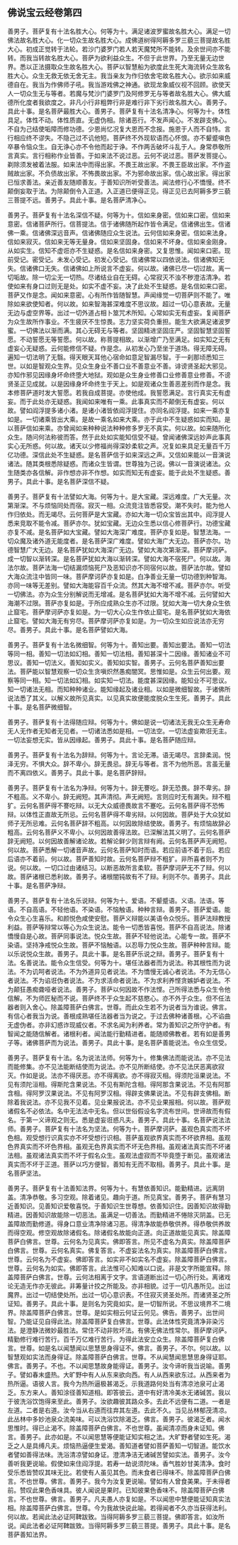 ## 佛说宝云经卷第四

善男子。菩萨复有十法名胜大心。何等为十。满足诸波罗蜜故名胜大心。满足一切佛法故名胜大心。化一切众生故名胜大心。成佛道树得阿耨多罗三藐三菩提故名胜大心。初成正觉转于法轮。若沙门婆罗门若人若天魔梵所不能转。及余世间亦不能转。而我当转故名胜大心。菩萨为欲利益众生。不但于此世界。乃至无量无边世界。悉以正法摄取众生故名胜大心。菩萨以智慧船为欲度此生死大海流转众生故名胜大心。众生无救无依无舍无主。我当亲友为作归依舍宅故名胜大心。欲示如来威德自在。我当为作佛师子吼。我当游戏佛之神通。欲现龙象威仪视不回顾。欲使天人一切众生无与等者。若魔与梵沙门婆罗门及阿修罗无与等者故名胜大心。佛大威德所化度者我欲度之。非凡小行非粗弊行非是难行非下劣行故名胜大心。善男子。具此十事。是名菩萨最胜大心。善男子。菩萨复有十法名清净心。何等为十。体性具足。体性不动。体性质直。无虚伪相。除诸恶行。不发声闻心。不发辟支佛心。不自为己结使垢障而修功德。少恩尚忆况复大恩而不念报。施恩于人而不自恃。言行相应终不谬失。不隐己过不讥他短。菩萨终不外现软语而心怀恨。亦不颦蹙嗔色卒暴令恼众生。自无诤心亦不令他而起于诤。不作两舌破坏斗乱于人。身常恭敬所言真实。言行相称作业皆善。于如来法不说过恶。云何不说过恶。菩萨发菩提心。剃除须发被着法服。如来法中而得出家。不畏王故出家。不畏王臣故出家。不作盗贼故出家。不负债故出家。不怖畏故出家。不为邪命故出家。信心故出家。得出家已恒求善法。亲近善友随顺善友。于善知识所听受善法。闻法修行心不憍慢。终不颠倒妄取于法。为除颠倒令入正道。入正道已便得正见。得正见已去阿耨多罗三藐三菩提不远。善男子。具此十事。是名菩萨清净心。

善男子。菩萨复有十法名深信不疑。何等为十。信如来身密。信如来口密。信如来意密。信诸菩萨所行。信菩提法。信于诸佛随所起作皆令满足。信诸佛出生。信诸佛一乘。信诸佛深远音声。信诸佛随应众生说法。云何信如来身密。信如来法身。信如来寂灭。信如来无等无量身。信如来坚固身。信如来不坏身。信如来金刚身。从如实生。信知不虚诳亦不生疑惑。是名信如来身密。又复思惟。闻如来口密。现前受记。密受记。未发心受记。初发心受记。信诸佛常以四依说法。信诸佛知无失。信诸佛口无失。信诸佛如上所说言不虚妄。何以故。诸佛已尽一切过故。离一切垢故。除一切尘无一切热。尽诸结业自在无碍。心常寂灭不浊不秽澄洁清净。若使如来有身口过则无是处。如实不虚不妄。决了此处不生疑惑。是名信如来口密。菩萨又作是念。闻如来意密。心有所作皆随智慧。声闻缘觉一切菩萨则不能了。唯除如来欲使知者。何以故。如来智海甚深难度不思议故。超过一切心意表故。无量无边与虚空界等。出过一切外道占相卜筮咒术所知。心常如实无有虚妄。复闻菩萨为众生故所作事业。不生疲厌不生惊畏。志力坚实荷负重担。能生大欲满足诸波罗蜜。一切佛法以渐而满。其心无碍无与等者。坚固精进坚固庄严。坚固智慧坚固誓愿。不动誓愿无等誓愿。何以故。称菩提相故。以渐增广乃至满足。如实知之无有虚妄心无疑惑。云何能修信不疑。作是念。从初发心乃至坐于道场。得无障无碍。遍知一切法明了无翳。得天眼天耳他心宿命如意足智漏尽智。于一刹那顷悉知三世。以如是智观众生界。见众生身业不善口业不善意业不善。诽谤贤圣起大邪见。亦知作邪见因缘身坏命终堕大地狱。观如是众生身业修善口业修善意业修善。不谤贤圣正见成就。以是因缘身坏命终生于天上。如是观诸众生善恶差别而作是念。我本修菩萨道时发大誓愿。若我自成菩提。亦使他成。我誓愿满足。言行真实无有虚妄。而于此处亦无疑惑。我闻如来唯有一乘。此事真实而不颠倒无有虚妄。何以故。譬如阎浮提多诸小渚。是诸小渚皆依阎浮提住。亦同名阎浮提。如来一乘亦复如是。一切诸乘皆出大乘。是故一乘名如来大乘。亦于此中不生疑惑如实而知。是以菩萨信如来乘。亦曾闻如来种种说法种种修多罗无不真实。何以故。如来随所化众生。随问何法称彼而答。然于此处如实能知信受不疑。曾闻诸佛深远妙声此事真实心无所惑。何以故。诸天以少修福尚得深妙柔软之声。况复如来具足无量百千万亿功德。深信此处不生疑惑。是名菩萨信于如来深远之声。又信如来能以一音演说诸法。随其类根悉除疑惑。而诸众生皆谓。世尊独为己说。佛以一音演说诸法。众生随类亦各信解。非作想亦非不作想。如实而知无有虚妄。能于此处不生疑惑。善男子。具此十事。是名菩萨深信不疑。

善男子。菩萨复有十法譬如大海。何等为十。是大宝藏。深远难度。广大无量。次第渐深。不与烦恼同处而宿。寂灭一相。众流竞注皆悉容受。潮不失时。能为他人作归依处。而无竭尽。云何菩萨是大宝藏。亦如大海一切众宝皆出其中。阎浮提人悉来竞取不能令减。菩萨亦尔。犹如宝藏。无边众生悉以信心修菩萨行。功德宝藏亦复不减。是名菩萨如大宝藏。譬如大海深广难度。菩萨亦复如是。智慧法海。一切众魔及诸外道无能度者。是名菩萨深广难度。譬如大海广大无边。菩萨亦尔。功德智慧广大无边。是名菩萨犹如大海深广无边。譬如大海次第渐深。菩萨摩诃萨。成一切智以渐转深。是名菩萨犹如大海以渐转深。譬如大海不宿死尸。何以故。海法尔故。菩萨法海一切结漏烦恼死尸及恶知识亦不同宿何以故。菩萨法尔故。譬如大海众流注中皆同一味。菩萨摩诃萨亦复如是。白净善业无量一切功德到种智海。亦同一味等无差别。譬如大海能容百千众流。然其大海不增不减。菩萨亦尔。听受一切佛法。亦为众生分别解说而无增减。是名菩萨犹如大海不增不减。云何譬如大海潮不过限。菩萨亦复如是。于所应成熟众生亦不过限。犹如大海一切大身众生依止窟宅。菩萨摩诃萨亦复如是。为一切大心众生作依止窟宅。是名菩萨犹如大海依止窟宅。譬如大海无有穷尽。菩萨摩诃萨亦复如是。为一切众生如应说法亦无穷尽。善男子。具此十事。是名菩萨譬如大海。

善男子。菩萨复有十法名微细智。何等为十。善知出要。善知出要法。善知一切法等同一相。善知一切法如幻相。善知一切法相。善知甚深十二因缘。善知诸业不可思议。善知一切法义。善知如实义。善知如实智。善男子。云何名菩萨善知出要法。菩萨能以智慧观察一切众生贪嗔炽然愚痴闇冥。思惟如是。众生云何出要。观察等同一相。知一切法如幻相。如实知一切法。能度甚深因缘。能知业不可思议。知一切诸法无相。而知种种诸业。能知缘起及诸业相。以如是微细智故。于诸佛所说法悉了其义。以解义故所见真实。以见真实故便能度脱众生生死。善男子。具此十事。是名菩萨微细智。

善男子。菩萨复有十法得随应辩。何等为十。佛如是说一切诸法无我无众生无寿命无人无作者无知者无见者。一切诸法悉如是相。一切法空。一切法虚妄欺诳无主。一切法妄想无实。皆从因缘起。善男子。具此十事。是名菩萨随应辩。

善男子。菩萨复有十法名为辞辩。何等为十。言论无滞。语无竭尽。言辞柔润。悦泽无穷。不惧大众。辞不卑小。辞无畏忌。辞无与等者。言不为他所恶。言虽无量而不离四依义。善男子。具此十事。是名菩萨辞辩。

善男子。菩萨复有十法名为净辩。何等为十。辞无謇吃。辞无恐畏。辞不卑劣。辞不粗高。义不卑小。辞无阙短。其声清彻。声无阙短。言则应时无有漏失。辩不粗犷。云何名菩萨得不謇吃辩。以无大众威德畏故言不蹇吃。云何名菩萨得不恐怖辩。以体性正直故无所忌。云何名菩萨得不卑劣辩。以何因故。菩萨处于大众犹如师子无所忌难。云何名菩萨辞不粗高。以何因故除结使故。善男子。有烦恼故辞必粗高。云何名菩萨义不卑小。以何因故善得法故。已深解法其义明了。云何名菩萨辞无阙短。以何因故善解诸论故。若解论鲜少则言辩有阙。云何名菩萨声无阙短。何以故。菩萨悉解一切诸音声故。云何名菩萨知时而语。若应前语不着于后。若应后语亦不着前。何以故。菩萨善知时故。云何名菩萨辩不粗犷。非所喜者则不为说。何以故。一切口过由诸结习。以断恶故所言柔软。菩萨摩诃萨无不了辩。何以故。菩萨诸根已悉利故。善男子。诸根闇钝故有不了辩。利则不尔。善男子。具此十事。是名菩萨净辩。

善男子。菩萨复有十法名乐说辩。何等为十。爱语。不颦蹙语。义语。法语。等语。不自高语。不轻他语。不染语。不恼触语。种种言辩。善男子。菩萨爱语。能令众生心生喜乐。和颜悦色咸使安慰。菩萨义辩能以美语令众悦乐。菩萨法辩教授利益。菩萨等辩常以等心为众生说法。能令一切悉皆喜悦。菩萨不自高说法。除诸憍慢自是心故。菩萨同事说法。悦众生故。菩萨不轻他说法。心能专一故。菩萨不染语。坚持净戒悦众生故。菩萨不恼触语。以忍辱力悦众生故。菩萨种种言辩。能以乐说悦众生故。善男子。具此十事。是名菩萨乐说之辩。善男子。菩萨复有十法。名善说法。能令众生信受。何等为十。堪任法器者而为说法。称其根性而为说法。不为讥呵者说法。不为外道异见者说法。不为憍慢无诚心者说法。不为无信心者说法。不为谄诳伪者说法。不为求活命者说法。不为求利养悭贪嫉妒者说法。不为颠狂愚痴聋哑者说法。善男子。菩萨以何因故不作法悭。己所得法悉与众生令他信解。不为师匠秘而不说。菩萨终不于众生起不慈愍心。亦不外于众生。但不任法器者则入舍心。除盖障菩萨白佛言。世尊。而此众生若不为说者当为谁说。佛言。有信心者我当为说。善根成熟堪任法器者当为说之。于过去佛种诸善根。心不谄曲无虚伪者。亦非幻惑诈现威仪者。不求名闻为利养者。常为善知识之所守护者。有智闻之能随信解者。诸根利者。闻法能行勤精进者。能随顺佛教者。若有如是善男子等。诸佛菩萨而为说法。善男子。具此十事。是名菩萨善能说法。令众生信受。

善男子。菩萨复有十法。名为说法法师。何等为十。修集佛法而能说法。亦不见法而能修集。亦不见法能断结使而为说法。亦不见所断结使。亦不见法厌恶离欲寂灭。作如是说。法亦不得厌恶。亦不得离欲。亦不得寂灭相。得须陀洹果说法。不见有须陀洹相。得斯陀含果说法。不见有斯陀含相。得阿那含果说法。不见有阿那含相。得阿罗汉果说法。不见有阿罗汉相。得辟支佛果说法。不见有辟支佛相。断除着我说法。亦不见我不见着。见业果报说法。亦不见业果报相。何以故。菩萨观诸假名不必依法。名中无法法中无名。但以世俗假设名字流布世间。世谛故而有假名。于第一义谛观之则无。悉是虚妄诳惑凡夫。善男子。具此十事。名菩萨说法法师。善男子。菩萨复有十法名为坚法。何等为十。菩萨摩诃萨。虽观色真实而不坏色相。观受想行识真实亦不坏受想行识相。菩萨虽观欲界真实而不坏欲界相。虽观色界真实而不坏色界相。虽观无色界真实而不坏无色界相。虽观诸法真实而不坏诸法相。虽观诸法真实而不坏于假名众生。虽观法虚寂而不毕竟堕于断见。虽观诸法真实而不坏于正道。菩萨以巧方便智。善知有无而不取相。善男子。具此十事。是名菩萨坚法。

善男子。菩萨复有十法善知法界。何等为十。有慧依善知识。能勤精进。远离阴盖。清净恭敬。多习空观。除着诸见。趣向于道。所见真宝。善男子。菩萨有慧习近善知识。见善知识爱敬喜悦。于善知识生世尊想。依善知识住。因善知识故得勤精进。因善知识故能除一切恶法。虽满足一切善法。而勤精进不惓除灭阴盖。已无盖障故而勤修道。得身口意业清净除诸习恶。得清净故能恭敬供养。得恭敬供养故而得空观。修空观故除诸假名。除诸假名故能向正道。向正道故能见真实。除盖障菩萨白佛言。世尊。云何名为见真实。佛即答言。所见不虚名为真实。除盖障菩萨白佛言。世尊。云何名真实。佛复答言。不虚妄法名为真实。除盖障菩萨白佛言。世尊。云何名为不虚妄。佛即答言。如实非不如实名不虚妄。除盖障菩萨白佛言。世尊。云何名为如实。佛即答言。此法惟可心知难以口说。非是文字所能宣释。除盖障菩萨白佛言。世尊。云何法相离于文字。言语道断出过一切心所行处。离诸戏论无造无作亦无彼此。非筹量计挍之所能及。亦非相貌。过于一切凡愚所见。出过魔界。出过一切结使处所。出过一切心意识表。不住寂灭贤圣处所。而诸贤圣之所证知。善男子。具此十事。是则名为究竟如实。是一切智所说。不思议境界不二境界。除盖障菩萨白佛言。世尊。是如实相云何证云何见。佛告。善男子。出世间智。乃能证见自得此法。除盖障菩萨复白佛言。世尊。此法体性究竟清净非染污法。是澄静法微妙最胜法。常住不动非败坏法。有佛无佛法性常尔。菩萨摩诃萨。精勤修行难行苦行。百千万亿难行苦行。为得此法安立众生。除盖障菩萨复白佛言。世尊。如是名以闻慧闻以思慧思身得证不。佛言。善男子。不尔。何以故。以智慧观如实法而身得证。除盖障菩萨白佛言。世尊。不从闻慧闻思慧思身得证耶。佛言。善男子。不也。不以闻思慧故身能得证。善男子。汝今谛听我当说喻。善男子。譬如春末盛热。大旷野中有人从东来欲向西。有人从西来欲东过。从西来者为热所逼。语彼人言。我今为热所逼极甚渴乏。示我道路何处当有清凉池泉可止渴乏。东方来人。善知涂径善知道相。即答彼云。道中有好清冷美水无诸碱苦。我以于彼洗浴饮饱得来至此。善男子。汝欲趣彼其路众多。去此不远便有二道。一者是左道。二者是右道。汝今当从右道而往弃其左道。去此不久。当见丛林郁茂清凉。此丛林中多妙池泉众流美味。可以洗浴饮除渴乏。佛言。善男子。彼渴乏者。闻水思惟时。得已止渴不。除盖障菩萨白佛言。不也世尊。虽闻清凉而身未证知。佛言。善男子。此亦如是。不以闻思慧等便能证知实相之法。大旷野者譬如生死。渴乏之人是具缚凡夫。烦恼热逼便生爱渴。善知道者譬如菩萨善知一切智道。能饮水者譬如善得法味。洗浴清凉譬如身证。澄清净洁无诸碱苦譬如实法。善男子。汝今善听我更说喻。假使如来住阎浮提。若寿一劫说须陀味。香气胜妙甘美清净。食时受乐悉皆赞叹其味无比。若使有人虽见其色。而未食者已得味不。除盖障菩萨白佛言。不也世尊。佛言。善男子。我今为汝复更说喻。譬如有人曾食美果。于未得者前。赞叹此果色香味具。彼人闻说是果时。已知彼果色香味不。除盖障菩萨白佛言。不也世尊。佛言。善男子。凡夫愚人亦复如是。不以闻思中慧便能证知真实法相。除盖障菩萨白佛言。世尊。今为我故快说此喻。若得闻者不久亦当获得法利。何以故。若闻此法必证阿鞞跋致。当得阿耨多罗三藐三菩提。佛即答言。如汝所说。闻此法者必证阿鞞跋致。当得阿耨多罗三藐三菩提。善男子。具此十事。是名菩萨善知法界。
